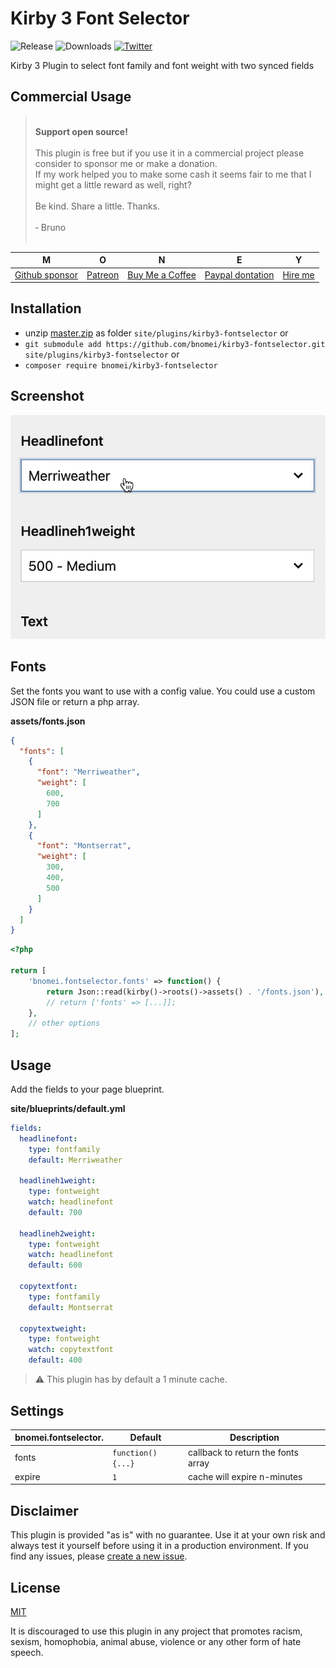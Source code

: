 # Kirby 3 Font Selector

![Release](https://flat.badgen.net/packagist/v/bnomei/kirby3-fontselector?color=ae81ff)
![Downloads](https://flat.badgen.net/packagist/dt/bnomei/kirby3-fontselector?color=272822)
[![Twitter](https://flat.badgen.net/badge/twitter/bnomei?color=66d9ef)](https://twitter.com/bnomei)

Kirby 3 Plugin to select font family and font weight with two synced fields

## Commercial Usage

> <br>
> <b>Support open source!</b><br><br>
> This plugin is free but if you use it in a commercial project please consider to sponsor me or make a donation.<br>
> If my work helped you to make some cash it seems fair to me that I might get a little reward as well, right?<br><br>
> Be kind. Share a little. Thanks.<br><br>
> &dash; Bruno<br>
> &nbsp; 

| M | O | N | E | Y |
|---|----|---|---|---|
| [Github sponsor](https://github.com/sponsors/bnomei) | [Patreon](https://patreon.com/bnomei) | [Buy Me a Coffee](https://buymeacoff.ee/bnomei) | [Paypal dontation](https://www.paypal.me/bnomei/15) | [Hire me](mailto:b@bnomei.com?subject=Kirby) |

## Installation

- unzip [master.zip](https://github.com/bnomei/kirby3-fontselector/archive/master.zip) as folder `site/plugins/kirby3-fontselector` or
- `git submodule add https://github.com/bnomei/kirby3-fontselector.git site/plugins/kirby3-fontselector` or
- `composer require bnomei/kirby3-fontselector`

## Screenshot

![fontselector](https://raw.githubusercontent.com/bnomei/kirby3-fontselector/master/screenshot.gif)

## Fonts

Set the fonts you want to use with a config value. You could use a custom JSON file or return a php array.

**assets/fonts.json**
```json
{
  "fonts": [
    {
      "font": "Merriweather",
      "weight": [
        600,
        700
      ]
    },
    {
      "font": "Montserrat",
      "weight": [
        300,
        400,
        500
      ]
    }
  ]
}
```

```php
<?php

return [
    'bnomei.fontselector.fonts' => function() {
        return Json::read(kirby()->roots()->assets() . '/fonts.json'),
        // return ['fonts' => [...]];
    },
    // other options
];
```

## Usage

Add the fields to your page blueprint.

**site/blueprints/default.yml**
```yaml
fields:
  headlinefont:
    type: fontfamily
    default: Merriweather
    
  headlineh1weight:
    type: fontweight
    watch: headlinefont
    default: 700
    
  headlineh2weight:
    type: fontweight
    watch: headlinefont
    default: 600

  copytextfont:
    type: fontfamily
    default: Montserrat

  copytextweight:
    type: fontweight
    watch: copytextfont
    default: 400
```

> ⚠️ This plugin has by default a 1 minute cache.


## Settings

| bnomei.fontselector. | Default              | Description                        |            
|----------------------|----------------------|------------------------------------|
| fonts                | `function(){...}`    | callback to return the fonts array |
| expire               | `1`                  | cache will expire n-minutes        |

## Disclaimer

This plugin is provided "as is" with no guarantee. Use it at your own risk and always test it yourself before using it in a production environment. If you find any issues, please [create a new issue](https://github.com/bnomei/kirby3-fontselector/issues/new).

## License

[MIT](https://opensource.org/licenses/MIT)

It is discouraged to use this plugin in any project that promotes racism, sexism, homophobia, animal abuse, violence or any other form of hate speech.
